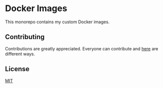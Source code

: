 # Docker Images

This monorepo contains my custom Docker images.

## Contributing

Contributions are greatly appreciated. Everyone can contribute and [here][linkContributing] are different ways.

## License

[MIT][linkLicense]


[linkContributing]: https://github.com/flemay/docker-images/blob/master/CONTRIBUTING.md
[linkLicense]: https://github.com/flemay/docker-images/blob/master/LICENSE
